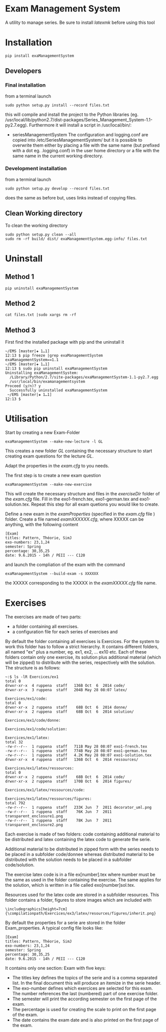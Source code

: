 # Exam Management System

A utility to manage series. Be sure to install _latexmk_ before using this tool

# Installation

    pip install exaManagementSystem
    
## Developers

### Final installation

from a terminal launch

    sudo python setup.py install --record files.txt

this will compile and install the project to the Python libraries (eg. /usr/local/lib/python2.7/dist-packages/Series_Management_System-1.1-py2.7.egg). Furthermore it will install a script in /usr/local/bin/:
* seriesManagementSystem
The configuration and logging.conf are copied into /etc/SeriesManagementSystem/ but it is possible to overwrite them either by placing a file with the same name (but prefixed with a dot eg. .logging.conf) in the user home directory or a file with the same name in the current working directory.

### Development installation

from a terminal launch

    sudo python setup.py develop --record files.txt
    
does the same as before but, uses links instead of copying files.

## Clean Working directory

To clean the working directory
    
    sudo python setup.py clean --all
    sudo rm -rf build/ dist/ exaManagementSystem.egg-info/ files.txt


# Uninstall

## Method 1
    pip uninstall exaManagementSystem

## Method 2
    cat files.txt |sudo xargs rm -rf

## Method 3

First find the installed package with pip and the uninstall it

    ~/EMS [master|✚ 1…1] 
    12:13 $ pip freeze |grep exaManagementSystem
    exaManagementSystem==1.1
    ~/EMS [master|✚ 1…1] 
    12:13 $ sudo pip uninstall exaManagementSystem
    Uninstalling exaManagementSystem:
      /Library/Python/2.7/site-packages/exaManagementSystem-1.1-py2.7.egg
      /usr/local/bin/examanagementsystem
    Proceed (y/n)? y
      Successfully uninstalled exaManagementSystem
     ~/EMS [master|✚ 1…1] 
    12:13 $
    
# Utilisation

Start by creating a new Exam-Folder

    exaManagementSystem --make-new-lecture -l GL
    
This creates a new folder _GL_ containing the necessary structure to start creating exam questions for the lecture _GL_.

Adapt the properties in the _exam.cfg_ to you needs.

The first step is to create a new exam question

    exaManagementSystem --make-new-exercise
    
This will create the necessary structure and files in the _exerciseDir_ folder of the _exam.cfg_ file. Fill in the exo1-french.tex, exo1-german.tex and exo1-solution.tex. Repeat this step for all exam quetions you would like to create. 

Define a new exam in the _examProperties_ (specified in the _exam.cfg_ file ) folder. Create a file named _examXXXXXX.cfg_, where XXXXX can be anything, with the following content
```
[Exam]
titles: Pattern, Théorie, SimJ
exo-numbers: 23,1,24
semester: Spring
percentage: 30,35,25
date: 9.6.2015 - 14h / PEII --- C120
```
and launch the compliation of the exam with the command
```
exaManagementSystem --build-exam -s XXXXXX
```
the XXXXX corresponding to the XXXXX in the _examXXXXX.cfg_ file name.
     

# Exercises

The exercises are made of two parts:
* a folder containing all exercises.
* a configuration file for each series of exercises and

By default the folder containing all exercises is Exercices. For the system to work this folder has to follow a strict hierarchy. It contains different folders, all named "ex" plus a number, eg. ex1, ex2, ... ex10 etc. Each of these folders contain only one exercise, its solution plus additional material (which will be zipped) to distribute with the series, respectively with the solution. The structure is as follows:
 
    ~:$ ls -lR Exercices/ex1
    total 0
    drwxr-xr-x  4 ruppena  staff   136B Oct  6  2014 code/
    drwxr-xr-x  3 ruppena  staff   204B May 28 08:07 latex/
    
    Exercices/ex1/code:
    total 0
    drwxr-xr-x  2 ruppena  staff    68B Oct  6  2014 donne/
    drwxr-xr-x  2 ruppena  staff    68B Oct  6  2014 solution/
    
    Exercices/ex1/code/donne:
    
    Exercices/ex1/code/solution:
    
    Exercices/ex1/latex:
    total 32
    -rw-r--r--  1 ruppena  staff   711B May 28 08:07 exo1-french.tex
    -rw-r--r--  1 ruppena  staff   774B May 28 08:07 exo1-german.tex
    -rw-r--r--  1 ruppena  staff   4.2K May 28 08:07 exo1-solution.tex
    drwxr-xr-x  4 ruppena  staff   136B Oct  6  2014 ressources/
    
    Exercices/ex1/latex/ressources:
    total 0
    drwxr-xr-x  2 ruppena  staff    68B Oct  6  2014 code/
    drwxr-xr-x  2 ruppena  staff   170B Oct  6  2014 figures/
    
    Exercices/ex1/latex/ressources/code:
    
    Exercices/ex1/latex/ressources/figures:
    total 792
    -rw-r--r--  1 ruppena  staff   233K Jun  7  2011 decorator_uml.png
    -rw-r--r--  1 ruppena  staff    76K Jun  7  2011 transparent_enclosure1.png
    -rw-r--r--  1 ruppena  staff    78K Jun  7  2011 transparent_enclosure2.png
    
Each exercise is made of two folders: code containing additional material to be distributed and latex containing the latex code to generate the serie.
    
Additional material to be distributed in zipped form with the series needs to be placed in a subfolder code/donnee whereas distributed material to be distributed with the solution needs to be placed in a subfolder code/solution.

The exercise latex code is in a file ex[number].tex where number must be the same as used in the folder containing the exercise. The same applies for the solution, which is written in a file called exo[number]sol.tex. 

Resources used for the latex code are stored in a subfolder resources. This folder contains a folder, figures to store images which are included with

    \includegraphics[height=7cm]{\compilationpath/Exercices/ex3/latex/resources/figures/inherit.png}
    

    

By default the properties for a serie are stored in the folder Exam_properties. A typical config file looks like:

    [Exam]
    titles: Pattern, Théorie, SimJ
    exo-numbers: 23,1,24
    semester: Spring
    percentage: 30,35,25
    date: 9.6.2015 - 14h / PEII --- C120

It contains only one section: Exam with five keys:
* The titles key defines the topics of the serie and is a comma separated list. In the final document this will produce an itemize in the serie header. 
* The exo-number defines which exercices are selected for this exam. The number references the last (numbered) part of one exercise folder.
* The semester will print the according semester on the first page of the exam.
* The percentage is used for creating the scale to print on the first page of the exam.
* The date contains the exam date and is also printed on the first page of the exam.